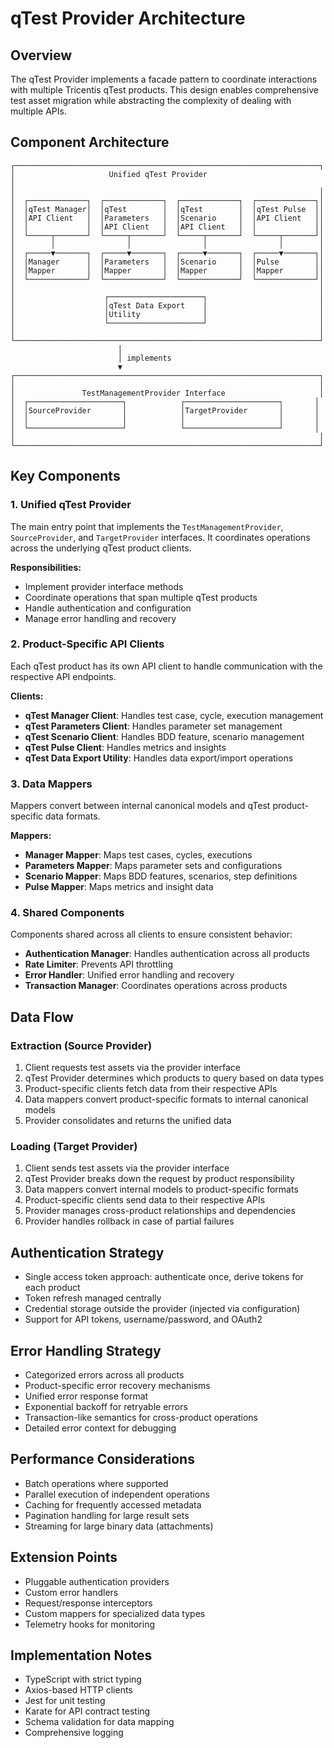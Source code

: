 # qTest Provider Architecture

## Overview

The qTest Provider implements a facade pattern to coordinate interactions with multiple Tricentis qTest products. This design enables comprehensive test asset migration while abstracting the complexity of dealing with multiple APIs.

## Component Architecture

```
┌────────────────────────────────────────────────────────────────────┐
│                     Unified qTest Provider                          │
│                                                                    │
│  ┌─────────────┐  ┌─────────────┐  ┌─────────────┐  ┌─────────────┐│
│  │qTest Manager│  │qTest        │  │qTest        │  │qTest Pulse  ││
│  │API Client   │  │Parameters   │  │Scenario     │  │API Client   ││
│  │             │  │API Client   │  │API Client   │  │             ││
│  └─────┬───────┘  └─────┬───────┘  └─────┬───────┘  └─────┬───────┘│
│        │                │                │                │        │
│  ┌─────▼───────┐  ┌─────▼───────┐  ┌─────▼───────┐  ┌─────▼───────┐│
│  │Manager      │  │Parameters   │  │Scenario     │  │Pulse        ││
│  │Mapper       │  │Mapper       │  │Mapper       │  │Mapper       ││
│  └─────────────┘  └─────────────┘  └─────────────┘  └─────────────┘│
│                                                                    │
│                    ┌─────────────────────┐                         │
│                    │qTest Data Export    │                         │
│                    │Utility              │                         │
│                    └─────────────────────┘                         │
│                                                                    │
└────────────────────────────────────────────────────────────────────┘
                        │
                        │ implements
                        ▼
┌────────────────────────────────────────────────────────────────────┐
│                                                                    │
│               TestManagementProvider Interface                     │
│  ┌─────────────────────┐            ┌─────────────────────┐       │
│  │SourceProvider       │            │TargetProvider       │       │
│  │                     │            │                     │       │
│  └─────────────────────┘            └─────────────────────┘       │
│                                                                    │
└────────────────────────────────────────────────────────────────────┘
```

## Key Components

### 1. Unified qTest Provider

The main entry point that implements the `TestManagementProvider`, `SourceProvider`, and `TargetProvider` interfaces. It coordinates operations across the underlying qTest product clients.

**Responsibilities:**
- Implement provider interface methods
- Coordinate operations that span multiple qTest products
- Handle authentication and configuration
- Manage error handling and recovery

### 2. Product-Specific API Clients

Each qTest product has its own API client to handle communication with the respective API endpoints.

**Clients:**
- **qTest Manager Client**: Handles test case, cycle, execution management
- **qTest Parameters Client**: Handles parameter set management
- **qTest Scenario Client**: Handles BDD feature, scenario management
- **qTest Pulse Client**: Handles metrics and insights
- **qTest Data Export Utility**: Handles data export/import operations

### 3. Data Mappers

Mappers convert between internal canonical models and qTest product-specific data formats.

**Mappers:**
- **Manager Mapper**: Maps test cases, cycles, executions
- **Parameters Mapper**: Maps parameter sets and configurations
- **Scenario Mapper**: Maps BDD features, scenarios, step definitions
- **Pulse Mapper**: Maps metrics and insight data

### 4. Shared Components

Components shared across all clients to ensure consistent behavior:

- **Authentication Manager**: Handles authentication across all products
- **Rate Limiter**: Prevents API throttling
- **Error Handler**: Unified error handling and recovery
- **Transaction Manager**: Coordinates operations across products

## Data Flow

### Extraction (Source Provider)

1. Client requests test assets via the provider interface
2. qTest Provider determines which products to query based on data types
3. Product-specific clients fetch data from their respective APIs
4. Data mappers convert product-specific formats to internal canonical models
5. Provider consolidates and returns the unified data

### Loading (Target Provider)

1. Client sends test assets via the provider interface
2. qTest Provider breaks down the request by product responsibility
3. Data mappers convert internal models to product-specific formats
4. Product-specific clients send data to their respective APIs
5. Provider manages cross-product relationships and dependencies
6. Provider handles rollback in case of partial failures

## Authentication Strategy

- Single access token approach: authenticate once, derive tokens for each product
- Token refresh managed centrally
- Credential storage outside the provider (injected via configuration)
- Support for API tokens, username/password, and OAuth2

## Error Handling Strategy

- Categorized errors across all products
- Product-specific error recovery mechanisms
- Unified error response format
- Exponential backoff for retryable errors
- Transaction-like semantics for cross-product operations
- Detailed error context for debugging

## Performance Considerations

- Batch operations where supported
- Parallel execution of independent operations
- Caching for frequently accessed metadata
- Pagination handling for large result sets
- Streaming for large binary data (attachments)

## Extension Points

- Pluggable authentication providers
- Custom error handlers
- Request/response interceptors
- Custom mappers for specialized data types
- Telemetry hooks for monitoring

## Implementation Notes

- TypeScript with strict typing
- Axios-based HTTP clients
- Jest for unit testing
- Karate for API contract testing
- Schema validation for data mapping
- Comprehensive logging